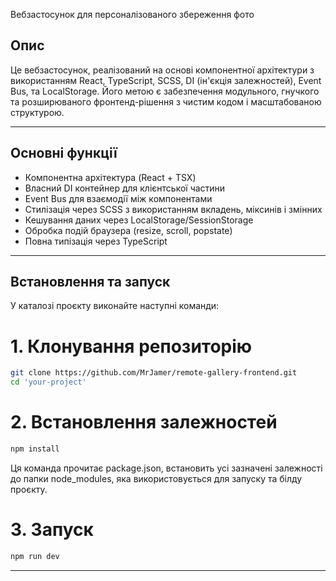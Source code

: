 Вебзастосунок для персоналізованого збереження фото

## Опис

Це вебзастосунок, реалізований на основі компонентної архітектури з використанням React, TypeScript, SCSS, DI (ін'єкція залежностей), Event Bus, та LocalStorage. Його метою є забезпечення модульного, гнучкого та розширюваного фронтенд-рішення з чистим кодом і масштабованою структурою.

---

## Основні функції

- Компонентна архітектура (React + TSX)
- Власний DI контейнер для клієнтської частини
- Event Bus для взаємодії між компонентами
- Стилізація через SCSS з використанням вкладень, міксинів і змінних
- Кешування даних через LocalStorage/SessionStorage
- Обробка подій браузера (resize, scroll, popstate)
- Повна типізація через TypeScript

---

## Встановлення та запуск

У каталозі проєкту виконайте наступні команди:

# 1. Клонування репозиторію

```bash
git clone https://github.com/MrJamer/remote-gallery-frontend.git
cd 'your-project'
```

# 2. Встановлення залежностей

```bash
npm install
``` 

Ця команда прочитає package.json, встановить усі зазначені залежності до папки node_modules, яка використовується для запуску та білду проєкту.

# 3. Запуск

```bash
npm run dev
```

---
